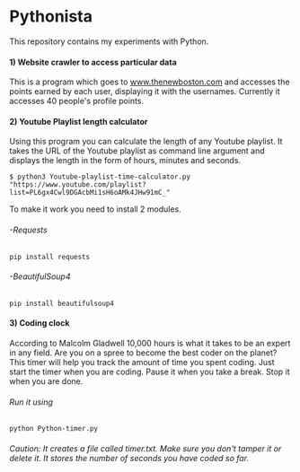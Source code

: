 # Pythonista
This repository contains my experiments with Python. 

#### 1) Website crawler to access particular data
This is a program which goes to www.thenewboston.com and accesses the points earned by each user, displaying it with the usernames. Currently it accesses 40 people's profile points.

#### 2) Youtube Playlist length calculator
Using this program you can calculate the length of any Youtube playlist. It takes the URL of the Youtube playlist as command line argument and displays the length in the form of hours, minutes and seconds.

`$ python3 Youtube-playlist-time-calculator.py "https://www.youtube.com/playlist?list=PL6gx4Cwl9DGAcbMi1sH6oAMk4JHw91mC_" `

To make it work you need to install 2 modules.
 
###### -Requests
 `pip install requests`
 
###### -BeautifulSoup4
`pip install beautifulsoup4`

#### 3) Coding clock
According to Malcolm Gladwell 10,000 hours is what it takes to be an expert in any field. Are you on a spree to become the best coder on the planet? This timer will help you track the amount of time you spent coding. 
Just start the timer when you are coding. Pause it when you take a break. Stop it when you are done. 
###### Run it using 
`python Python-timer.py`
###### Caution: It creates a file called timer.txt. Make sure you don't tamper it or delete it. It stores the number of seconds you have coded so far.
